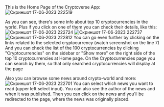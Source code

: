 This is the Home Page of the Cryptoverse App:
![Скриншот 17-06-2023 222519](https://github.com/StanislavPliev/React-Crypto-App/assets/123414192/ee3ed8ef-2905-4c5c-b017-62cc1863cd57)

As you can see, there's some info about top 10 cryptocurrencies in the world. Plus if you click on one of them you can check their details, like this:
![Скриншот 17-06-2023 222724](https://github.com/StanislavPliev/React-Crypto-App/assets/123414192/3278f10c-5177-4e83-b191-531d2d6c936e)
![Скриншот 17-06-2023 222737](https://github.com/StanislavPliev/React-Crypto-App/assets/123414192/0e437483-6f45-4c11-b87a-1748fe067815)
![Скриншот 17-06-2023 222812](https://github.com/StanislavPliev/React-Crypto-App/assets/123414192/f99ee921-bb9f-4aef-87ab-9824773e1f25)
You can go even further by clicking on the links related to the selected cryptocurrency (watch screenshot on the line 7)
And you can check the list of the 100 cryptocurrencies by clicking "Cryptocurrencies" on the sidebar or "Show more" on the right side of the top 10 cryptocurrencies at Home page. On the Cryptocurrencies page you can search by them, so that only searched cryptocurrencies will display at the page

Also you can browse some news around crypto-world and more:
![Скриншот 17-06-2023 222701](https://github.com/StanislavPliev/React-Crypto-App/assets/123414192/451dabca-059c-4389-aa29-10db41373bc1)
You can select which news you want to read (upper left select input). You can also see the author of the news and when it was published. Then you can click on the news and you'll be redirected to the page, where the news was originally placed.
